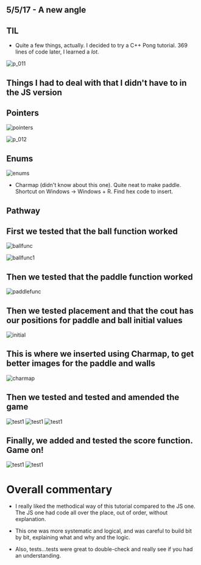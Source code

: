 ## 5/5/17 - A new angle

## TIL

- Quite a few things, actually.
  I decided to try a C++ Pong tutorial.
 369 lines of code later, I learned a *lot*.
  
![p_011](/images/p_011.png)
  
## Things I had to deal with that I didn't have to in the JS version

## Pointers
 ![pointers](/images/pointers.png)
 
 ![p_012](/images/p_012.png)

## Enums 
 ![enums](/images/enums.png)

- Charmap (didn't know about this one). Quite neat to make paddle.
  Shortcut on Windows -> Windows + R. Find hex code to insert.
  
## Pathway

## First we tested that the ball function worked 

![ballfunc](/images/p_001.png)

![ballfunc1](/imagse/p_002.png)

## Then we tested that the paddle function worked

![paddlefunc](/images/p_003.png)

##  Then we tested placement and that the cout has our positions for paddle and ball initial values

![initial](/images/p_004.png)

## This is where we inserted using Charmap, to get better images for the paddle and walls

![charmap](/images/p_005_windowsr.png)

## Then we tested and tested and amended the game

![test1](images/p_006.png)
![test1](images/p_007.png)
![test1](images/p_008.png)

## Finally, we added and tested the score function. Game on!

![test1](images/p_009.png)
![test1](images/p_00010.png)

# Overall commentary

- I really liked the methodical way of this tutorial compared to the JS one.
  The JS one had code all over the place, out of order, without explanation.
  
- This one was more systematic and logical, and was careful to build bit by bit,
  explaining what and why and the logic. 
  
- Also, tests...tests were great to double-check and really see if you had an understanding.





